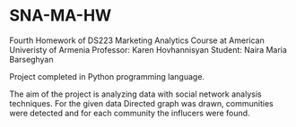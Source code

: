 # SNA-MA-HW
Fourth Homework of DS223 Marketing Analytics Course at American Univeristy of Armenia
Professor: Karen Hovhannisyan
Student: Naira Maria Barseghyan

Project completed in Python programming language.

The aim of the project is analyzing data with social network analysis techniques. 
For the given data Directed graph was drawn, communities were detected and for each community the influcers were found.